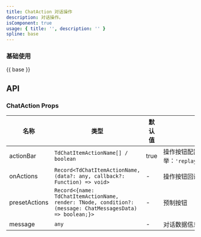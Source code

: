 ```yaml
---
title: ChatAction 对话操作
description: 对话操作。
isComponent: true
usage: { title: '', description: '' }
spline: base
---
```


### 基础使用

{{ base }}


## API

### ChatAction Props

名称 | 类型 | 默认值 | 说明 | 必传
-- | -- | -- | -- | --
actionBar | `TdChatItemActionName[] / boolean` | true | 操作按钮配置项，可配置操作按钮选项和顺序。TDChatItemActionName枚举：`'replay'/'copy'/'good'/'bad'/'goodActived'/'badActived'/'share'` | N
onActions | `Record<TdChatItemActionName, (data?: any, callback?: Function) => void>` | - | 操作按钮回调函数 | N
presetActions | `Record<{name: TdChatItemActionName, render: TNode, condition?: (message: ChatMessagesData) => boolean;}>` | - | 预制按钮 | N
message | `any` | - | 对话数据信息 | N

